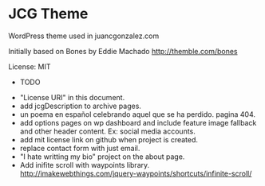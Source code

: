 JCG Theme
===

WordPress theme used in juancgonzalez.com

Initially based on Bones by Eddie Machado http://themble.com/bones

License: MIT

* TODO
- "License URI" in this document.
- add jcgDescription to archive pages.
- un poema en español celebrando aquel que se ha perdido. pagina 404.
- add options pages on wp dashboard and include feature image fallback and other header content. Ex: social media accounts.
- add mit license link on github when project is created.
- replace contact form with just email.
- "I hate writting my bio" project on the about page.
- Add inifite scroll with  waypoints library. http://imakewebthings.com/jquery-waypoints/shortcuts/infinite-scroll/
